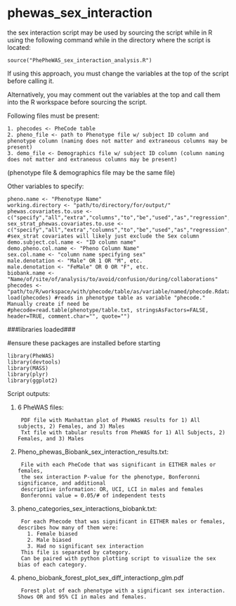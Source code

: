 # phewas_sex_interaction

the sex interaction script may be used by sourcing the script while in R using the following command while in the directory where the script is located:

    source("PhePheWAS_sex_interaction_analysis.R")

If using this approach, you must change the variables at the top of the script before calling it. 

Alternatively, you may comment out the variables at the top and call them into the R workspace before sourcing the script. 

Following files must be present:

    1. phecodes <- PheCode table
    2. pheno_file <- path to Phenotype file w/ subject ID column and phenotype column (naming does not matter and extraneous columns may be present)
    3. demo_file <- Demographics file w/ subject ID column (column naming does not matter and extraneous columns may be present)
(phenotype file & demographics file may be the same file)

Other variables to specify:

    pheno.name <- "Phenotype Name"
    working.directory <- "path/to/directory/for/output/"
    phewas.covariates.to.use <- c("specify","all","extra","columns","to","be","used","as","regression","covariates")
    sex_strat_phewas.covariates.to.use <- c("specify","all","extra","columns","to","be","used","as","regression","covariates")
    #sex_strat covariates will likely just exclude the Sex column
    demo.subject.col.name <- "ID column name"
    demo.pheno.col.name <- "Pheno Column Name"
    sex.col.name <- "column name specifying sex"
    male.denotation <- "Male" OR 1 OR "M", etc. 
    male.denotation <- "FeMale" OR 0 OR "F", etc. 
    biobank.name <- "Name/of/site/of/analysis/to/avoid/confusion/during/collaborations"
    phecodes <- "path/to/R/workspace/with/phecode/table/as/variable/named/phecode.Rdata"
    load(phecodes) #reads in phenotype table as variable "phecode." Manually create if need be
    #phecode=read.table(phenotype/table.txt, stringsAsFactors=FALSE, header=TRUE, comment.char="", quote="")

###libraries loaded###

#ensure these packages are installed before starting

    library(PheWAS)
    library(devtools)
    library(MASS)
    library(plyr)
    library(ggplot2)




Script outputs:

1. 6 PheWAS files:

        PDF file with Manhattan plot of PheWAS results for 1) All subjects, 2) Females, and 3) Males
        Txt file with tabular results from PheWAS for 1) All Subjects, 2) Females, and 3) Males
  
2. Pheno_phewas_Biobank_sex_interaction_results.txt:

        File with each PheCode that was significant in EITHER males or females, 
        the sex interaction P-value for the phenotype, Bonferonni significance, and additional
        descriptive information: OR, UCI, LCI in males and females
        Bonferonni value = 0.05/# of independent tests

3. pheno_categories_sex_interactions_biobank.txt:

        For each Phecode that was significant in EITHER males or females, describes how many of them were:
          1. Female biased
          2. Male biased
          3. Had no significant sex interaction
        This file is separated by category. 
        Can be paired with python plotting script to visualize the sex bias of each category.
  
4. pheno_biobank_forest_plot_sex_diff_interactionp_glm.pdf
         
        Forest plot of each phenotype with a significant sex interaction. Shows OR and 95% CI in males and females. 
